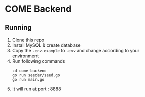 # COME Backend

## Running

1. Clone this repo
2. Install MySQL & create database
3. Copy the `.env.example` to `.env` and change according to your environment
4. Run following commands
    ```
    cd come-backend
    go run seeder/seed.go
    go run main.go
    ```
5. It will run at port : 8888
